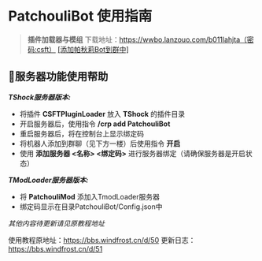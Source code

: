 # PatchouliBot 使用指南

> **插件加载器与模组** 下载地址：https://wwbo.lanzouo.com/b011lahjta（密码:csft）
> [[添加帕秋莉Bot到群中]](https://qun.qq.com/qunpro/robot/qunshare?robot_appid=102149794&robot_uin=3889060871)

## 📄服务器功能使用帮助

**_TShock服务器版本:_**

- 将插件 **CSFTPluginLoader** 放入 **TShock** 的插件目录
- 开启服务器后，使用指令 **/crp add PatchouliBot**
- 重启服务器后，将在控制台上显示绑定码
- 将机器人添加到群聊（见下方一楼）后使用指令 **开启**
- 使用 **添加服务器 <名称> <绑定码>** 进行服务器绑定（请确保服务器是开启状态）

_**TModLoader服务器版本:**_

- 将 **PatchouliMod** 添加入TmodLoader服务器
- 绑定码显示在目录PatchouliBot/Config.json中

*其他内容待更新请见原教程地址*

使用教程原地址：https://bbs.windfrost.cn/d/50
更新日志：https://bbs.windfrost.cn/d/51

